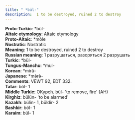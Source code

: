 ```yaml
---
title: " *bül-"
description:  1 to be destroyed, ruined 2 to destroy
---
```


<strong>Proto-Turkic</strong>:  *bül-<br>
<strong>Altaic etymology</strong>:  Altaic etymology<br>
<strong> Proto-Altaic</strong>:  *mòle<br>
<strong>Nostratic</strong>:  Nostratic<br>
<strong>Meaning</strong>:  1 to be destroyed, ruined 2 to destroy<br>
<strong>Russian meaning</strong>:  1 разрушаться, разоряться 2 разрушать<br>
<strong>Turkic</strong>:  *bül-<br>
<strong>Tungus-Manchu</strong>:  *mul-<br>
<strong>Korean</strong>:  *mɨră-<br>
<strong>Japanese</strong>:  *mǝ̀rǝ̀-<br>
<strong>Comments</strong>:  VEWT 92, EDT 332.<br>
<strong>Tatar</strong>:  böl- 1<br>
<strong>Middle Turkic</strong>:  OKypch. bül- 'to remove, fire' (AH)<br>
<strong>Kirghiz</strong>:  bülün- 'to be alarmed'<br>
<strong>Kazakh</strong>:  bülin- 1, büldir- 2<br>
<strong>Bashkir</strong>:  böl- 1<br>
<strong>Karaim</strong>:  bül- 1<br>


